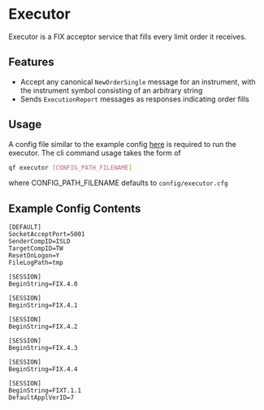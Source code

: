 # Executor
Executor is a FIX acceptor service that fills every limit order it receives.

## Features
* Accept any canonical `NewOrderSingle` message for an instrument, with the instrument symbol consisting of an arbitrary string
* Sends `ExecutionReport` messages as responses indicating order fills

## Usage
A config file similar to the example config [here](../../config/executor.cfg) is required to run the executor.
The cli command usage takes the form of

```sh
qf executor [CONFIG_PATH_FILENAME]
```
where CONFIG_PATH_FILENAME defaults to `config/executor.cfg`

## Example Config Contents
```
[DEFAULT]
SocketAcceptPort=5001
SenderCompID=ISLD
TargetCompID=TW
ResetOnLogon=Y
FileLogPath=tmp

[SESSION]
BeginString=FIX.4.0

[SESSION]
BeginString=FIX.4.1

[SESSION]
BeginString=FIX.4.2

[SESSION]
BeginString=FIX.4.3

[SESSION]
BeginString=FIX.4.4

[SESSION]
BeginString=FIXT.1.1
DefaultApplVerID=7
```